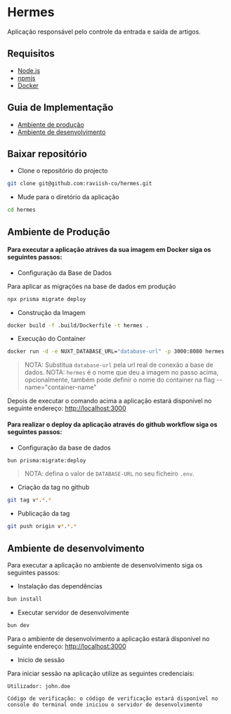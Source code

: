 # Hermes

Aplicação responsável pelo controle da entrada e saída de artigos.

## Requisitos

-   [Node.js](https://nodejs.org)
-   [npmjs](https://npmjs.com/)
-   [Docker](https:www.docker.com)

## Guia de Implementação

-   [Ambiente de produção](#ambiente-de-produção)
-   [Ambiente de desenvolvimento](#ambiente-de-desenvolvimento)

## Baixar repositório

-   Clone o repositório do projecto

```bash
git clone git@github.com:raviish-co/hermes.git
```

-   Mude para o diretório da aplicação

```bash
cd hermes
```

## Ambiente de Produção

#### Para executar a aplicação atráves da sua imagem em Docker siga os seguintes passos:

-   Configuração da Base de Dados

Para aplicar as migrações na base de dados em produção

```bash
npx prisma migrate deploy
```

-   Construção da Imagem

```bash
docker build -f .build/Dockerfile -t hermes .
```

-   Execução do Container

```bash
docker run -d -e NUXT_DATABASE_URL="database-url" -p 3000:8080 hermes
```

> NOTA: Substitua `database-url` pela url real de conexão a base de dados.
> NOTA: `hermes` é o nome que deu a imagem no passo acima, opcionalmente, também pode definir o nome do container na flag --name="container-name"

Depois de executar o comando acima a aplicação estará disponível no seguinte endereço: <http://localhost:3000>

#### Para realizar o deploy da aplicação através do github workflow siga os seguintes passos:

-   Configuração da base de dados

```bash
bun prisma:migrate:deploy
```

> NOTA: defina o valor de `DATABASE-URL` no seu ficheiro `.env`.

-   Criação da tag no github

```bash
git tag v*.*.*
```

-   Publicação da tag

```bash
git push origin v*.*.*
```

## Ambiente de desenvolvimento

Para executar a aplicação no ambiente de desenvolvimento siga os seguintes passos:

-   Instalação das dependências

```bash
bun install
```

-   Executar servidor de desenvolvimente

```bash
bun dev
```

Para o ambiente de desenvolvimento a aplicação estará disponível no seguinte endereço: <http://localhost:3000>

-   Inicio de sessão

Para iniciar sessão na aplicação utilize as seguintes credenciais:

```plaintext
Utilizador: john.doe

Código de verificação: o código de verificação estará disponível no console do terminal onde iniciou o servidor de desenvolvimento
```
